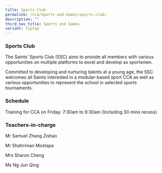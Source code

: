 ```yaml
---
title: Sports Club
permalink: /cca/Sports-and-Games/sports-club/
description: ""
third_nav_title: Sports and Games
variant: tiptap
---
```

<h3>Sports Club</h3>
<p>The Saints’ Sports Club (SSC) aims to provide all members with various
opportunities on multiple platforms to excel and develop as sportsmen.</p>
<p>Committed to developing and nurturing talents at a young age, the SSC
welcomes all Saints interested in a modular-based sport CCA as well as
various opportunities to represent the school in selected sports tournaments.</p>
<h3>Schedule</h3>
<p>Training for CCA on Friday: 7:30am to 9:30am (Including 30 mins recess)</p>
<h3>Teachers-in-charge</h3>
<p>Mr Samuel Zhang Zishao</p>
<p>Mr Shahriman Mostapa</p>
<p>Mrs Sharon Cheng</p>
<p>Ms Ng Jun Qing</p>